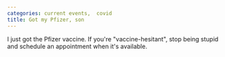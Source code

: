 ```yaml
---
categories: current events,  covid
title: Got my Pfizer, son
---
```


I just got the Pfizer vaccine. If you're "vaccine-hesitant", stop being stupid and schedule an appointment when it's available. 